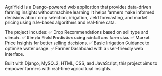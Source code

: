 AgriYield is a Django-powered web application that provides data-driven farming insights without machine learning. It helps farmers make informed decisions about crop selection, irrigation, yield forecasting, and market pricing using rule-based algorithms and real-time data.

The project includes:
✅ Crop Recommendations based on soil type and climate.
✅ Simple Yield Prediction using rainfall and farm size.
✅ Market Price Insights for better selling decisions.
✅ Basic Irrigation Guidance to optimize water usage.
✅ Farmer Dashboard with a user-friendly web interface.

Built with Django, MySQL2, HTML, CSS, and JavaScript, this project aims to empower farmers with real-time agricultural insights.
